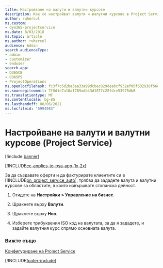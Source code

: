 ```yaml
---
title: Настройване на валути и валутни курсове
description: Как се настройват валути и валутни курсове в Project Service
author: ruhercul
ms.custom:
- dyn365-projectservice
ms.date: 8/03/2018
ms.topic: article
ms.author: ruhercul
audience: Admin
search.audienceType:
- admin
- customizer
- enduser
search.app:
- D365CE
- D365PS
- ProjectOperations
ms.openlocfilehash: fc3f7c5d2ba3ea33a99dcbec029deabcf932ef05f632938fb6d804e7f5405d3d
ms.sourcegitcommit: 7f8d1e7a16af769adb43d1877c28fdce53975db8
ms.translationtype: MT
ms.contentlocale: bg-BG
ms.lasthandoff: 08/06/2021
ms.locfileid: "6994983"
---
```

# <a name="set-up-currencies-and-exchange-rates-project-service"></a>Настройване на валути и валутни курсове (Project Service)

[!include [banner](../includes/psa-now-project-operations.md)]

[!INCLUDE[cc-applies-to-psa-app-1x-2x](../includes/cc-applies-to-psa-app-1x-2x.md)]

За да създавате оферти и да фактурирате клиентите си в [!INCLUDE[pn_project_service_auto](../includes/pn-project-service-auto.md)], трябва да зададете валута и валутни курсове за областите, в които извършвате стопанска дейност.  
  
1.  Отидете на **Настройки > Управление на бизнес**.  
  
2.  Щракнете върху **Валути**.  
  
3.  Щракнете върху **Нов**.  
  
4.  Изберете трибуквения ISO код на валутата, за да я зададете, и задайте валутния курс спрямо основната валута.  
  
### <a name="see-also"></a>Вижте също  
 [Конфигуриране на Project Service](../psa/configure.md)


[!INCLUDE[footer-include](../includes/footer-banner.md)]